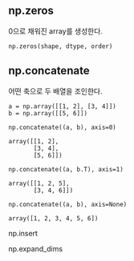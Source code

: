 ## np.zeros

0으로 채워진 array를 생성한다.

~~~
np.zeros(shape, dtype, order)
~~~

## np.concatenate

어떤 축으로 두 배열을 조인한다.

~~~
a = np.array([[1, 2], [3, 4]])
b = np.array([[5, 6]])

np.concatenate((a, b), axis=0)

array([[1, 2],
       [3, 4],
       [5, 6]])

np.concatenate((a, b.T), axis=1)

array([[1, 2, 5],
       [3, 4, 6]])

np.concatenate((a, b), axis=None)

array([1, 2, 3, 4, 5, 6])

~~~

np.insert

np.expand_dims
